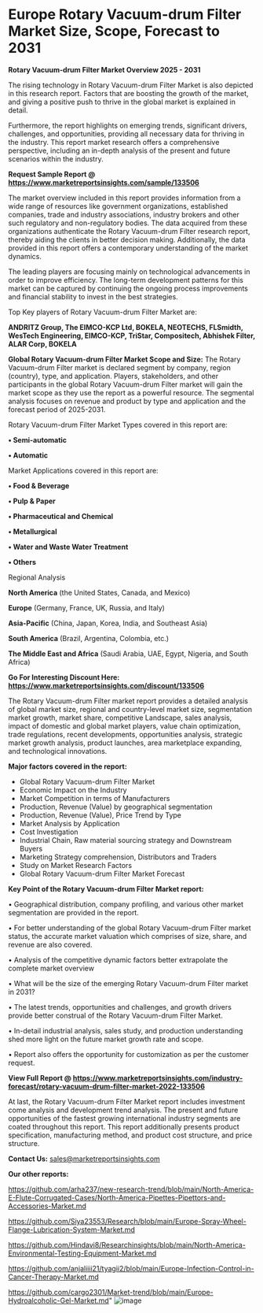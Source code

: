 # Europe Rotary Vacuum-drum Filter Market Size, Scope, Forecast to 2031

<Strong> Rotary Vacuum-drum Filter Market Overview 2025 - 2031</strong>

The rising technology in Rotary Vacuum-drum Filter Market is also depicted in this research report. Factors that are boosting the growth of the market, and giving a positive push to thrive in the global market is explained in detail.

Furthermore, the report highlights on emerging trends, significant drivers, challenges, and opportunities, providing all necessary data for thriving in the industry. This report market research offers a comprehensive perspective, including an in-depth analysis of the present and future scenarios within the industry.

<strong>Request Sample Report @ <a href=https://www.marketreportsinsights.com/sample/133506>https://www.marketreportsinsights.com/sample/133506</a></strong>

The market overview included in this report provides information from a wide range of resources like government organizations, established companies, trade and industry associations, industry brokers and other such regulatory and non-regulatory bodies. The data acquired from these organizations authenticate the Rotary Vacuum-drum Filter research report, thereby aiding the clients in better decision making. Additionally, the data provided in this report offers a contemporary understanding of the market dynamics.

The leading players are focusing mainly on technological advancements in order to improve efficiency. The long-term development patterns for this market can be captured by continuing the ongoing process improvements and financial stability to invest in the best strategies.

Top Key players of Rotary Vacuum-drum Filter Market are:

<strong>ANDRITZ Group, The EIMCO-KCP Ltd, BOKELA, NEOTECHS, FLSmidth, WesTech Engineering, EIMCO-KCP, TriStar, Compositech, Abhishek Filter, ALAR Corp, BOKELA</strong>

<strong><b>Global Rotary Vacuum-drum Filter Market Scope and Size:</b></strong>
The Rotary Vacuum-drum Filter market is declared segment by company, region (country), type, and application. Players, stakeholders, and other participants in the global Rotary Vacuum-drum Filter market will gain the market scope as they use the report as a powerful resource. The segmental analysis focuses on revenue and product by type and application and the forecast period of 2025-2031.

Rotary Vacuum-drum Filter Market Types covered in this report are:

<strong>• Semi-automatic

• Automatic</strong>

Market Applications covered in this report are:

<strong>• Food & Beverage

• Pulp & Paper

• Pharmaceutical and Chemical

• Metallurgical

• Water and Waste Water Treatment

• Others</strong> 

Regional Analysis

<strong>North America</strong> (the United States, Canada, and Mexico)

<strong>Europe</strong> (Germany, France, UK, Russia, and Italy)

<strong>Asia-Pacific</strong> (China, Japan, Korea, India, and Southeast Asia)

<strong>South America</strong> (Brazil, Argentina, Colombia, etc.)

<strong>The Middle East and Africa</strong> (Saudi Arabia, UAE, Egypt, Nigeria, and South Africa)

<strong>Go For Interesting Discount Here: <a href=https://www.marketreportsinsights.com/discount/133506>https://www.marketreportsinsights.com/discount/133506</a></strong>

The Rotary Vacuum-drum Filter market report provides a detailed analysis of global market size, regional and country-level market size, segmentation market growth, market share, competitive Landscape, sales analysis, impact of domestic and global market players, value chain optimization, trade regulations, recent developments, opportunities analysis, strategic market growth analysis, product launches, area marketplace expanding, and technological innovations.

<strong><b>Major factors covered in the report:</b></strong>
<ul>
  <li>Global Rotary Vacuum-drum Filter Market </li>
  <li>Economic Impact on the Industry</li>
  <li>Market Competition in terms of Manufacturers</li>
  <li>Production, Revenue (Value) by geographical segmentation</li>
  <li>Production, Revenue (Value), Price Trend by Type</li>
  <li>Market Analysis by Application</li>
  <li>Cost Investigation</li>
  <li>Industrial Chain, Raw material sourcing strategy and Downstream Buyers</li>
  <li>Marketing Strategy comprehension, Distributors and Traders</li>
  <li>Study on Market Research Factors</li>
  <li>Global Rotary Vacuum-drum Filter Market Forecast</li>
</ul>

<strong><b>Key Point of the Rotary Vacuum-drum Filter Market report:</b></strong>

• Geographical distribution, company profiling, and various other market segmentation are provided in the report.

• For better understanding of the global Rotary Vacuum-drum Filter market status, the accurate market valuation which comprises of size, share, and revenue are also covered.

• Analysis of the competitive dynamic factors better extrapolate the complete market overview

• What will be the size of the emerging Rotary Vacuum-drum Filter market in 2031?

• The latest trends, opportunities and challenges, and growth drivers provide better construal of the Rotary Vacuum-drum Filter Market.

• In-detail industrial analysis, sales study, and production understanding shed more light on the future market growth rate and scope.

• Report also offers the opportunity for customization as per the customer request.

<strong><b>View Full Report @ <a href=https://www.marketreportsinsights.com/industry-forecast/rotary-vacuum-drum-filter-market-2022-133506>https://www.marketreportsinsights.com/industry-forecast/rotary-vacuum-drum-filter-market-2022-133506</a></b></strong>


At last, the Rotary Vacuum-drum Filter Market report includes investment come analysis and development trend analysis. The present and future opportunities of the fastest growing international industry segments are coated throughout this report. This report additionally presents product specification, manufacturing method, and product cost structure, and price structure.

<strong>Contact Us:</strong>
sales@marketreportsinsights.com

<strong>Our other reports:</strong>

<a href=https://github.com/arha237/new-research-trend/blob/main/North-America-E-Flute-Corrugated-Cases/North-America-Pipettes-Pipettors-and-Accessories-Market.md>https://github.com/arha237/new-research-trend/blob/main/North-America-E-Flute-Corrugated-Cases/North-America-Pipettes-Pipettors-and-Accessories-Market.md</a>

<a href=https://github.com/Siya23553/Research/blob/main/Europe-Spray-Wheel-Flange-Lubrication-System-Market.md>https://github.com/Siya23553/Research/blob/main/Europe-Spray-Wheel-Flange-Lubrication-System-Market.md</a>

<a href=https://github.com/Hindavi8/Researchinsights/blob/main/North-America-Environmental-Testing-Equipment-Market.md>https://github.com/Hindavi8/Researchinsights/blob/main/North-America-Environmental-Testing-Equipment-Market.md</a>

<a href=https://github.com/anjaliiii21/tyagii2/blob/main/Europe-Infection-Control-in-Cancer-Therapy-Market.md>https://github.com/anjaliiii21/tyagii2/blob/main/Europe-Infection-Control-in-Cancer-Therapy-Market.md</a>

<a href=https://github.com/cargo2301/Market-trend/blob/main/Europe-Hydroalcoholic-Gel-Market.md>https://github.com/cargo2301/Market-trend/blob/main/Europe-Hydroalcoholic-Gel-Market.md</a>"
![image](https://github.com/user-attachments/assets/99f62d02-2b4f-420a-aa1f-8901394f5fdc)
